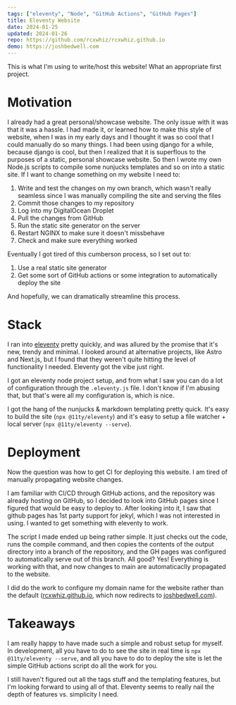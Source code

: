 ```yaml
---
tags: ["eleventy", "Node", "GitHub Actions", "GitHub Pages"]
title: Eleventy Website
date: 2024-01-25
updated: 2024-01-26
repo: https://github.com/rcxwhiz/rcxwhiz.github.io
demo: https://joshbedwell.com
---
```


This is what I'm using to write/host this website! What an appropriate first project. 

# Motivation

I already had a great personal/showcase website. The only issue with it was that it was a hassle. I had made it, or learned how to make this style of website, when I was in my early days and I thought it was so cool that I could manually do so many things. I had been using django for a while, because django is cool, but then I realized that it is superflous to the purposes of a static, personal showcase website. So then I wrote my own Node.js scripts to compile some nunjucks templates and so on into a static site. If I want to change something on my website I need to:

1. Write and test the changes on my own branch, which wasn't really seamless since I was manually compiling the site and serving the files
2. Commit those changes to my repository
3. Log into my DigitalOcean Droplet
4. Pull the changes from GitHub
5. Run the static site generator on the server
6. Restart NGINX to make sure it doesn't missbehave
7. Check and make sure everything worked

Eventually I got tired of this cumberson process, so I set out to: 

1. Use a real static site generator
2. Get some sort of GitHub actions or some integration to automatically deploy the site

And hopefully, we can dramatically streamline this process.

# Stack

I ran into [eleventy](https://11ty.dev) pretty quickly, and was allured by the promise that it's new, trendy and minimal. I looked around at alternative projects, like Astro and Next.js, but I found that they weren't quite hitting the level of functionality I needed. Eleventy got the vibe just right.

I got an eleventy node project setup, and from what I saw you can do a lot of configuration through the `.eleventy.js` file. I don't know if I'm abusing that, but that's were all my configuration is, which is nice. 

I got the hang of the nunjucks & markdown templating pretty quick. It's easy to build the site (`npx @11ty/eleventy`) and it's easy to setup a file watcher + local server (`npx @11ty/eleventy --serve`).

# Deployment

Now the question was how to get CI for deploying this website. I am tired of manually propagating website changes. 

I am familiar with CI/CD through GitHub actions, and the repository was already hosting on GitHub, so I decided to look into GitHub pages since I figured that would be easy to deploy to. After looking into it, I saw that github pages has 1st party support for jekyl, which I was not interested in using. I wanted to get something with eleventy to work.

The script I made ended up being rather simple. It just checks out the code, runs the compile command, and then copies the contents of the output directory into a branch of the repository, and the GH pages was configured to automatically serve out of this branch. All good? Yes! Everything is working with that, and now changes to main are automaticaclly propagated to the website.

I did do the work to configure my domain name for the website rather than the default ([rcxwhiz.github.io](), which now redirects to [joshbedwell.com]()).

# Takeaways

I am really happy to have made such a simple and robust setup for myself. In development, all you have to do to see the site in real time is `npx @11ty/eleventy --serve`, and all you have to do to deploy the site is let the simple GitHub actions script do all the work for you. 

I still haven't figured out all the tags stuff and the templating features, but I'm looking forward to using all of that. Eleventy seems to really nail the depth of features vs. simplicity I need. 
